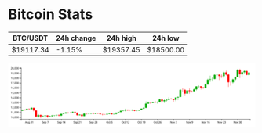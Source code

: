 # Bitcoin Stats

BTC/USDT|24h change|24h high|24h low|
|---|---|---|---|
|$19117.34|-1.15%|$19357.45|$18500.00|

<img src="./chart.svg">
